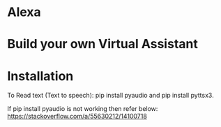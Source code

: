 # Alexa
# Build  your own Virtual Assistant

# Installation
 To Read text (Text to speech): pip install pyaudio and pip install pyttsx3.
    
  If pip install pyaudio is not working then refer below:
  https://stackoverflow.com/a/55630212/14100718
      
